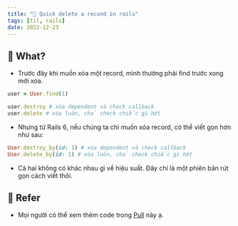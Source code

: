 ```yaml
---
title: "🌱 Quick delete a recond in rails"
tags: [til, rails]
date: 2022-12-23
---
```


## 🌿 What?
- Trước đây khi muốn xóa một record, mình thường phải find trước xong mới xóa.

```rb
user = User.find(1)

user.destroy # xóa dependent và check callback
user.delete # xóa luôn, chả check chiếc gì hớt
```

- Nhưng từ Rails 6, nếu chúng ta chỉ muốn xóa record, có thể viết gọn hơn như sau:

```rb
User.destroy_by(id: 1) # xóa dependent và check callback
User.delete_by(id: 1) # xóa luôn, chả check chiếc gì hớt
```

- Cả hai không có khác nhau gì về hiệu suất. Đây chỉ là một phiên bản rút gọn cách viết thôi. 

## 🌿 Refer

- Mọi người có thể xem thêm code trong [Pull](https://github.com/rails/rails/pull/35316/files) này ạ.